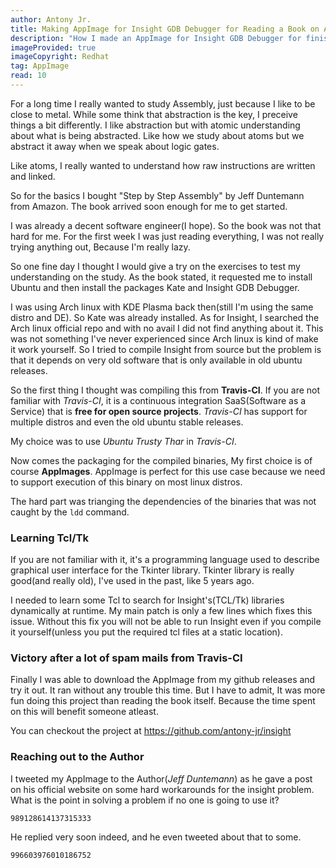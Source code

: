 ```yaml
---
author: Antony Jr.
title: Making AppImage for Insight GDB Debugger for Reading a Book on Assembly
description: "How I made an AppImage for Insight GDB Debugger for finishing Step by Step Assembly Book by Jeff Duntemann"
imageProvided: true
imageCopyright: Redhat
tag: AppImage
read: 10
---
```


For a long time I really wanted to study Assembly, just because I like to be close to metal. While some think
that abstraction is the key, I preceive things a bit differently. I like abstraction but with atomic understanding about what is being 
abstracted. Like how we study about atoms but we abstract it away when we speak about logic gates.

Like atoms, I really wanted to understand how raw instructions are written and linked.

So for the basics I bought "Step by Step Assembly" by Jeff Duntemann from Amazon. The book arrived soon enough for me to get
started.

I was already a decent software engineer(I hope). So the book was not that hard for me. For the first week I was just reading 
everything, I was not really trying anything out, Because I'm really lazy.

So one fine day I thought I would give a try on the exercises to test my understanding on the study. As the book stated, it requested
me to install Ubuntu and then install the packages Kate and Insight GDB Debugger.

I was using Arch linux with KDE Plasma back then(still I'm using the same distro and DE). So Kate was already installed.
As for Insight, I searched the Arch linux official repo and with no avail I did not find anything about it. 
This was not something I've never experienced since Arch linux is kind of make it work yourself. 
So I tried to compile Insight from source but the problem is that it depends on very old software that is 
only available in old ubuntu releases.

So the first thing I thought was compiling this from **Travis-CI**. If you are not familiar with *Travis-CI*, it is a 
continuous integration SaaS(Software as a Service) that is **free for open source projects**.
*Travis-CI* has support for multiple distros and even the old ubuntu stable releases.

My choice was to use *Ubuntu Trusty Thar* in *Travis-CI*. 


Now comes the packaging for the compiled binaries, My first choice is of course **AppImages**. AppImage is perfect for this use case because
we need to support execution of this binary on most linux distros.

The hard part was trianging the dependencies of the binaries that was not caught by the ```ldd``` command.

### Learning Tcl/Tk

If you are not familiar with it, it's a programming language used to describe graphical user interface for the Tkinter library.
Tkinter library is really good(and really old), I've used in the past, like 5 years ago.

I needed to learn some Tcl to search for Insight's(TCL/Tk) libraries dynamically at runtime. My main patch is only a few lines which 
fixes this issue. Without this fix you will not be able to run Insight even if you compile it yourself(unless you put the required tcl files 
at a static location).


### Victory after a lot of spam mails from Travis-CI

Finally I was able to download the AppImage from my github releases and try it out. It ran without any trouble this time. But I have 
to admit, It was more fun doing this project than reading the book itself. Because the time spent on this will benefit someone 
atleast.

You can checkout the project at https://github.com/antony-jr/insight

### Reaching out to the Author

I tweeted my AppImage to the Author(*Jeff Duntemann*) as he gave a post on his official website on some hard workarounds for the insight 
problem. What is the point in solving a problem if no one is going to use it?

```tweet
989128614137315333
```

He replied very soon indeed, and he even tweeted about that to some.

```tweet
996603976010186752
```

